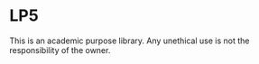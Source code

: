 # LP5
This is an academic purpose library. Any unethical use is not the responsibility of the owner. 
